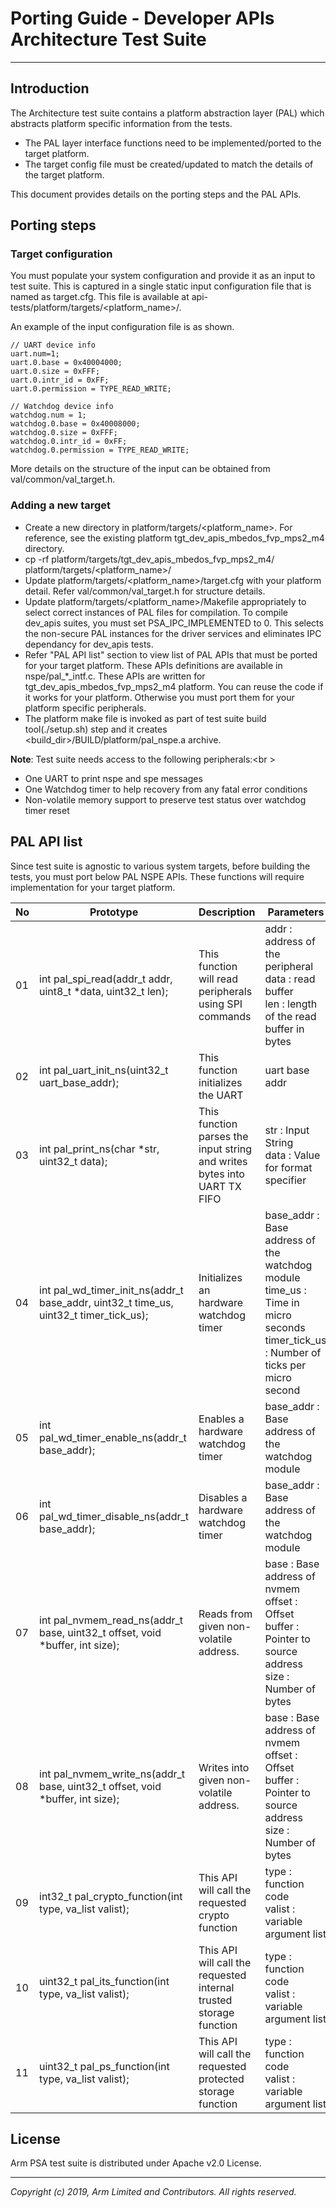 
# Porting Guide - Developer APIs Architecture Test Suite
-----------------------------------------------------

## Introduction
The Architecture test suite contains a platform abstraction layer (PAL) which abstracts platform specific information from the tests.
 - The PAL layer interface functions need to be implemented/ported to the target platform.
 - The target config file must be created/updated to match the details of the target platform.

This document provides details on the porting steps and the PAL APIs.

## Porting steps

### Target configuration

You must populate your system configuration and provide it as an input to test suite. This is captured in a single static input configuration file that is named as target.cfg. This file is available at api-tests/platform/targets/<platform_name>/. <br />

An example of the input configuration file is as shown.

    // UART device info
    uart.num=1;
    uart.0.base = 0x40004000;
    uart.0.size = 0xFFF;
    uart.0.intr_id = 0xFF;
    uart.0.permission = TYPE_READ_WRITE;

    // Watchdog device info
    watchdog.num = 1;
    watchdog.0.base = 0x40008000;
    watchdog.0.size = 0xFFF;
    watchdog.0.intr_id = 0xFF;
    watchdog.0.permission = TYPE_READ_WRITE;

  More details on the structure of the input can be obtained from val/common/val_target.h.

### Adding a new target

  - Create a new directory in platform/targets/<platform_name>. For reference, see the existing platform tgt_dev_apis_mbedos_fvp_mps2_m4 directory.
  - cp -rf platform/targets/tgt_dev_apis_mbedos_fvp_mps2_m4/ platform/targets/<platform_name>/
  - Update platform/targets/<platform_name>/target.cfg with your platform detail. Refer val/common/val_target.h for structure details.
  - Update platform/targets/<platform_name>/Makefile appropriately to select correct instances of PAL files for compilation. To compile dev_apis suites, you must set PSA_IPC_IMPLEMENTED to 0. This selects the non-secure PAL instances for the driver services and eliminates IPC dependancy for dev_apis tests.
  - Refer "PAL API list" section to view list of PAL APIs that must be ported for your target platform. These APIs definitions are available in nspe/pal_\*\_intf.c. These APIs are written for tgt_dev_apis_mbedos_fvp_mps2_m4 platform. You can reuse the code if it works for your platform. Otherwise you must port them for your platform specific peripherals.
  -  The platform make file is invoked as part of test suite build tool(./setup.sh) step and it creates <build_dir>/BUILD/platform/pal_nspe.a archive.

**Note**:
Test suite needs access to the following peripherals:<br \>
  - One UART to print nspe and spe messages
  - One Watchdog timer to help recovery from any fatal error conditions
  - Non-volatile memory support to preserve test status over watchdog timer reset


## PAL API list
Since test suite is agnostic to various system targets, before building the tests, you must port below PAL NSPE APIs. These functions will require implementation for your target platform. <br />

| No | Prototype                                                                                                                   | Description                                                            | Parameters                                               |
|----|-----------------------------------------------------------------------------------------------------------------------------|------------------------------------------------------------------------|----------------------------------------------------------|
| 01 | int pal_spi_read(addr_t addr, uint8_t *data, uint32_t len);                                                                 | This function will read peripherals using SPI commands                 | addr : address of the peripheral<br/>data : read buffer<br/>len  : length of the read buffer in bytes<br/>                    |
| 02 | int pal_uart_init_ns(uint32_t uart_base_addr);                                                                              | This function initializes the UART                                     | uart base addr<br/>                                      |
| 03 | int pal_print_ns(char *str, uint32_t data);                                                                                 | This function parses the input string and writes bytes into UART TX FIFO| str      : Input String<br/>data     : Value for format specifier<br/>                             |
| 04 | int pal_wd_timer_init_ns(addr_t base_addr, uint32_t time_us, uint32_t timer_tick_us);                                       | Initializes an hardware watchdog timer                                 | base_addr       : Base address of the watchdog module<br/>time_us         : Time in micro seconds<br/>timer_tick_us   : Number of ticks per micro second<br/>|
| 05 | int pal_wd_timer_enable_ns(addr_t base_addr);                                                                               | Enables a hardware watchdog timer                                      | base_addr       : Base address of the watchdog module<br/>|
| 06 | int pal_wd_timer_disable_ns(addr_t base_addr);                                                                              | Disables a hardware watchdog timer                                     | base_addr  : Base address of the watchdog module<br/>    |
| 07 | int pal_nvmem_read_ns(addr_t base, uint32_t offset, void *buffer, int size);                                                | Reads from given non-volatile address.                                 | base    : Base address of nvmem<br/>offset  : Offset<br/>buffer  : Pointer to source address<br/>size    : Number of bytes<br/>                     |
| 08 | int pal_nvmem_write_ns(addr_t base, uint32_t offset, void *buffer, int size);                                               | Writes into given non-volatile address.                                | base    : Base address of nvmem<br/>offset  : Offset<br/>buffer  : Pointer to source address<br/>size    : Number of bytes<br/>                     |
| 09 | int32_t pal_crypto_function(int type, va_list valist);                                                                     | This API will call the requested crypto function                       | type    : function code<br/>valist  : variable argument list<br/>                             |
| 10 | uint32_t pal_its_function(int type, va_list valist);                                                                     | This API will call the requested internal trusted storage  function                       | type    : function code<br/>valist  : variable argument list<br/>                             |
| 11 | uint32_t pal_ps_function(int type, va_list valist);                                                                     | This API will call the requested protected storage  function                       | type    : function code<br/>valist  : variable argument list<br/>                             |

## License
Arm PSA test suite is distributed under Apache v2.0 License.

--------------

*Copyright (c) 2019, Arm Limited and Contributors. All rights reserved.*

